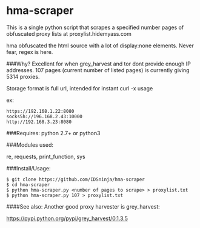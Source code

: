 # hma-scraper
This is a single python script that scrapes a specified number pages of obfuscated proxy lists at proxylist.hidemyass.com

hma obfuscated the html source with a lot of display:none elements. Never fear, regex is here.

###Why?
Excellent for when grey_harvest and tor dont provide enough IP addresses. 107 pages (current number of listed pages) is currently giving 5314 proxies.

Storage format is full url, intended for instant curl -x usage

ex:
```
https://192.168.1.22:8080
socks5h://196.168.2.43:10000
http://192.168.3.23:8080
```

###Requires:
python 2.7+ or python3

###Modules used:

re, requests, print_function, sys

###Install/Usage:
```
$ git clone https://github.com/IDSninja/hma-scraper
$ cd hma-scraper
$ python hma-scraper.py <number of pages to scrape> > proxylist.txt
$ python hma-scraper.py 107 > proxylist.txt
```

####See also:
Another good proxy harvester is grey_harvest:


https://pypi.python.org/pypi/grey_harvest/0.1.3.5
